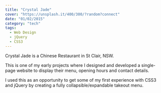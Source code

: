 ```yaml
---
title: "Crystal Jade"
cover: "https://unsplash.it/400/300/?random?connect"
date: "01/02/2015"
category: "tech"
tags:
  - Web Design
  - jQuery
  - CSS3
---
```


Crystal Jade is a Chinese Restaurant in St Clair, NSW.

This is one of my early projects where I designed and developed a single-page website to display their menu, opening hours and contact details.

I used this as an opportunity to get some of my first experience with CSS3 and jQuery by creating a fully collapsible/expandable takeout menu.